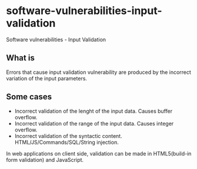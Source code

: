 # software-vulnerabilities-input-validation
Software vulnerabilities - Input Validation

## What is
Errors that cause input validation vulnerability are produced by the incorrect variation of the input parameters.

## Some cases
- Incorrect validation of the lenght of the input data. Causes buffer overflow.
- Incorrect validation of the range of the input data. Causes integer overflow.
- Incorrect validation of the syntactic content. HTML/JS/Commands/SQL/String injection.

In web applications on client side, validation can be made in HTML5(build-in form validation) and JavaScript.
